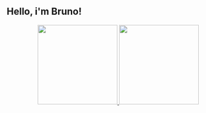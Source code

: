 ## Hello, i'm Bruno!

<div align="center">
  <a href="https://github.com/zBrunoo">
  <img height="180em" src="https://github-readme-stats.vercel.app/api?username=zBrunoo&show_icons=true&theme=dracula&include_all_commits=true&count_private=true"/>
  <img height="180em" src="https://github-readme-stats.vercel.app/api/top-langs/?username=zBrunoo&layout=compact&langs_count=7&theme=dracula"/>
